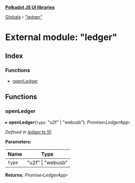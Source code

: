 **[Polkadot JS UI libraries](../README.md)**

[Globals](../globals.md) › [&quot;ledger&quot;](_ledger_.md)

# External module: "ledger"

## Index

### Functions

* [openLedger](_ledger_.md#openledger)

## Functions

###  openLedger

▸ **openLedger**(`type`: "u2f" | "webusb"): *Promise‹LedgerApp›*

*Defined in [ledger.ts:10](https://github.com/polkadot-js/ui/blob/425ca93/packages/ui-keyring/src/ledger.ts#L10)*

**Parameters:**

Name | Type |
------ | ------ |
`type` | "u2f" &#124; "webusb" |

**Returns:** *Promise‹LedgerApp›*